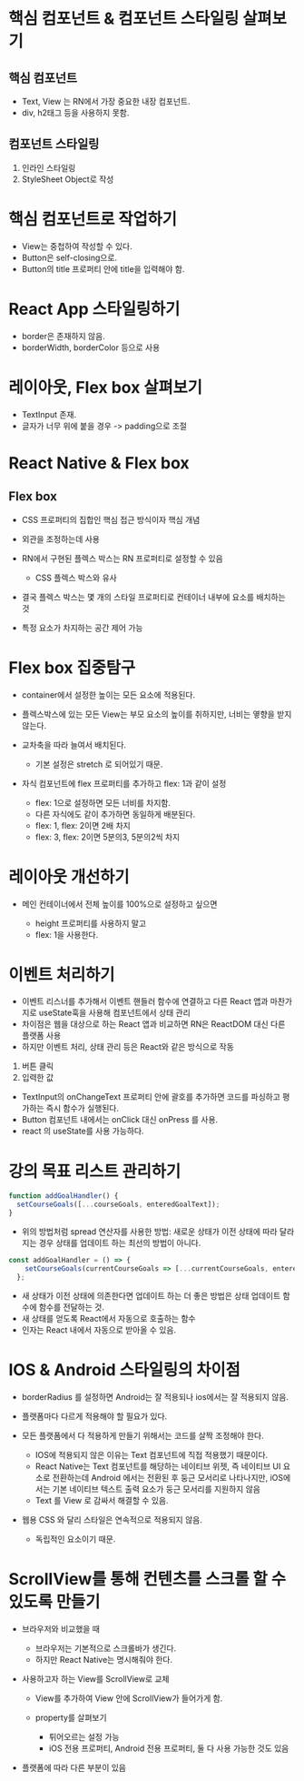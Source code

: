 # 핵심 컴포넌트 & 컴포넌트 스타일링 살펴보기

## 핵심 컴포넌트

- Text, View 는 RN에서 가장 중요한 내장 컴포넌트.
- div, h2태그 등을 사용하지 못함.

## 컴포넌트 스타일링

1. 인라인 스타일링
2. StyleSheet Object로 작성

# 핵심 컴포넌트로 작업하기

- View는 중첩하여 작성할 수 있다.
- Button은 self-closing으로.
- Button의 title 프로퍼티 안에 title을 입력해야 함.

# React App 스타일링하기

- border은 존재하지 않음.
- borderWidth, borderColor 등으로 사용

# 레이아웃, Flex box 살펴보기

- TextInput 존재.
- 글자가 너무 위에 붙을 경우 -> padding으로 조절

# React Native & Flex box

## Flex box

- CSS 프로퍼티의 집합인 핵심 접근 방식이자 핵심 개념
- 외관을 조정하는데 사용
- RN에서 구현된 플렉스 박스는 RN 프로퍼티로 설정할 수 있음

  - CSS 플렉스 박스와 유사

- 결국 플렉스 박스는 몇 개의 스타일 프로퍼티로 컨테이너 내부에 요소를 배치하는 것
- 특정 요소가 차지하는 공간 제어 가능

# Flex box 집중탐구

- container에서 설정한 높이는 모든 요소에 적용된다.
- 플렉스박스에 있는 모든 View는 부모 요소의 높이를 취하지만, 너비는 옇향을 받지 않는다.
- 교차축을 따라 늘여서 배치된다.

  - 기본 설정은 stretch 로 되어있기 때문.

- 자식 컴포넌트에 flex 프로퍼티를 추가하고 flex: 1과 같이 설정

  - flex: 1으로 설정하면 모든 너비를 차지함.
  - 다른 자식에도 같이 추가하면 동일하게 배분된다.
  - flex: 1, flex: 2이면 2배 차지
  - flex: 3, flex: 2이면 5분의3, 5분의2씩 차지

# 레이아웃 개선하기

- 메인 컨테이너에서 전체 높이를 100%으로 설정하고 싶으면

  - height 프로퍼티를 사용하지 말고
  - flex: 1을 사용한다.

# 이벤트 처리하기

- 이벤트 리스너를 추가해서 이벤트 핸들러 함수에 연결하고 다른 React 앱과 마찬가지로 useState훅을 사용해 컴포넌트에서 상태 관리
- 차이점은 웹을 대상으로 하는 React 앱과 비교하면 RN은 ReactDOM 대신 다른 플랫폼 사용
- 하지만 이벤트 처리, 상태 관리 등은 React와 같은 방식으로 작동

1. 버튼 클릭
2. 입력한 값 

- TextInput의 onChangeText 프로퍼티 안에 괄호를 추가하면 코드를 파싱하고 평가하는 즉시 함수가 실행된다.
- Button 컴포넌트 내에서는 onClick 대신 onPress 를 사용.
- react 의 useState를 사용 가능하다.

# 강의 목표 리스트 관리하기

```js
function addGoalHandler() {
  setCourseGoals([...courseGoals, enteredGoalText]);
}
```
- 위의 방법처럼 spread 연산자를 사용한 방법: 새로운 상태가 이전 상태에 따라 달라지는 경우 상태를 업데이트 하는 최선의 방법이 아니다.

```js
const addGoalHandler = () => {
    setCourseGoals(currentCourseGoals => [...currentCourseGoals, enteredGoalText]);
  };
```
- 새 상태가 이전 상태에 의존한다면 업데이트 하는 더 좋은 방법은 상태 업데이트 함수에 함수를 전달하는 것.
- 새 상태를 얻도록 React에서 자동으로 호출하는 함수
- 인자는 React 내에서 자동으로 받아올 수 있음.

# IOS & Android 스타일링의 차이점

- borderRadius 를 설정하면 Android는 잘 적용되나 ios에서는 잘 적용되지 않음.
- 플랫폼마다 다르게 적용해야 할 필요가 있다.
- 모든 플랫폼에서 다 적용하게 만들기 위해서는 코드를 살짝 조정해야 한다.

  - IOS에 적용되지 않은 이유는 Text 컴포넌트에 직접 적용했기 때문이다.
  - React Native는 Text 컴포넌트를 해당하는 네이티브 위젯, 즉 네이티브 UI 요소로 전환하는데 Android 에서는 전환된 후 둥근 모서리로 나타나지만, iOS에서는 기본 네이티브 텍스트 출력 요소가 둥근 모서리를 지원하지 않음
  - Text 를 View 로 감싸서 해결할 수 있음.

- 웹용 CSS 와 달리 스타일은 연속적으로 적용되지 않음.

  - 독립적인 요소이기 때문.

# ScrollView를 통해 컨텐츠를 스크롤 할 수 있도록 만들기

- 브라우저와 비교했을 때

  - 브라우저는 기본적으로 스크롤바가 생긴다.
  - 하지만 React Native는 명시해줘야 한다.

- 사용하고자 하는 View를 ScrollView로 교체

  - View를 추가하여 View 안에 ScrollView가 들어가게 함.
  - property를 살펴보기

    - 튀어오르는 설정 가능
    - iOS 전용 프로퍼티, Android 전용 프로퍼티, 둘 다 사용 가능한 것도 있음

- 플랫폼에 따라 다른 부분이 있음

